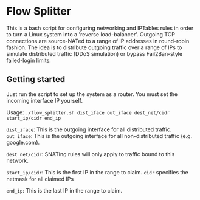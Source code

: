 # Flow Splitter

This is a bash script for configuring networking and IPTables rules in order to turn a Linux system into a 'reverse load-balancer'. Outgoing TCP connections are source-NATed to a range of IP addresses in round-robin fashion. The idea is to distribute outgoing traffic over a range of IPs to simulate distributed traffic (DDoS simulation) or bypass Fail2Ban-style failed-login limits.

## Getting started

Just run the script to set up the system as a router. You must set the incoming interface IP yourself.

Usage: `./flow_splitter.sh dist_iface out_iface dest_net/cidr start_ip/cidr end_ip`

`dist_iface`: This is the outgoing interface for all distributed traffic.
`out_iface`: This is the outgoing interface for all non-distributed traffic (e.g. google.com).

`dest_net/cidr`: SNATing rules will only apply to traffic bound to this network.

`start_ip/cidr`: This is the first IP in the range to claim. `cidr` specifies the netmask for all claimed IPs

`end_ip`: This is the last IP in the range to claim.
